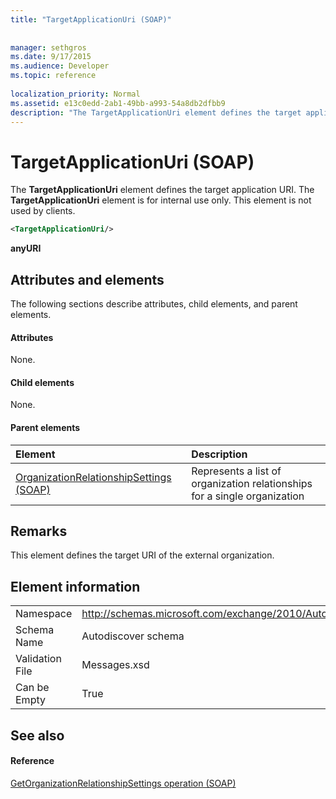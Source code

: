 ```yaml
---
title: "TargetApplicationUri (SOAP)"
 
 
manager: sethgros
ms.date: 9/17/2015
ms.audience: Developer
ms.topic: reference
 
localization_priority: Normal
ms.assetid: e13c0edd-2ab1-49bb-a993-54a8db2dfbb9
description: "The TargetApplicationUri element defines the target application URI. The TargetApplicationUri element is for internal use only. This element is not used by clients."
---
```


# TargetApplicationUri (SOAP)

The **TargetApplicationUri** element defines the target application URI. The **TargetApplicationUri** element is for internal use only. This element is not used by clients. 
  
```XML
<TargetApplicationUri/>
```

 **anyURI**
## Attributes and elements

The following sections describe attributes, child elements, and parent elements.
  
#### Attributes

None.
  
#### Child elements

None.
  
#### Parent elements

|**Element**|**Description**|
|:-----|:-----|
|[OrganizationRelationshipSettings (SOAP)](organizationrelationshipsettings-soap.md) <br/> |Represents a list of organization relationships for a single organization  <br/> |
   
## Remarks

This element defines the target URI of the external organization.
  
## Element information

|||
|:-----|:-----|
|Namespace  <br/> |http://schemas.microsoft.com/exchange/2010/Autodiscover  <br/> |
|Schema Name  <br/> |Autodiscover schema  <br/> |
|Validation File  <br/> |Messages.xsd  <br/> |
|Can be Empty  <br/> |True  <br/> |
   
## See also

#### Reference

[GetOrganizationRelationshipSettings operation (SOAP)](getorganizationrelationshipsettings-operation-soap.md)

